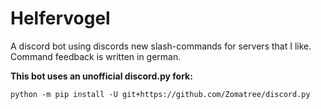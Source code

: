 # Helfervogel

A discord bot using discords new slash-commands for servers that I like. Command feedback is written in german.

**This bot uses an unofficial discord.py fork:**

    python -m pip install -U git+https://github.com/Zomatree/discord.py
